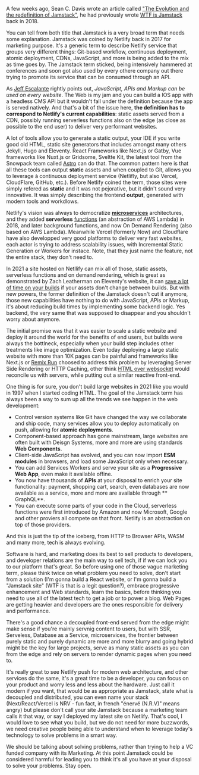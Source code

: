 A few weeks ago, Sean C. Davis wrote an article called ["The Evolution and the redefinition of Jamstack"](https://www.seancdavis.com/blog/jamstack-evolution-and-redefinition/), he had previously wrote [WTF is Jamstack](https://www.seancdavis.com/blog/wtf-is-jamstack/) back in 2018.

You can tell from both title that Jamstack is a very broad term that needs some explanation. Jamstack was coined by Netlify back in 2017 for marketing purpose. It's a generic term to describe Netlify service that groups very different things: Git-based workflow, continuous deployment, atomic deployment, CDNs, JavaScript, and more is being added to the mix as time goes by. The Jamstack term sticked, being intensively hammered at conferences and soon got also used by every othere company out there trying to promote its service that can be consumed through an API.

As [Jeff Escalante](https://twitter.com/jescalan) rightly points out, *JavaScript, APIs and Markup can be used on every website*.  The Web is my jam and you can  build a IOS app with a headless CMS API but it wouldn't fall under the definition because the app is served natively. And that's a bit of the issue here, **the definition has to correspond to Netlify's current capabilities**: static assets served from a CDN, possibly running serverless functions also on the edge (as close as possible to the end user) to deliver very performant websites.

A lot of tools allow you to generate a static output, your IDE if you write good old HTML, static site generators that includes amongst many others Jekyll, Hugo and Eleventy. React Frameworks like Next.js or Gatby, Vue frameworks like Nuxt.js or Gridsome, Sveltte Kit, the latest tool from the Snowpack team called [Astro](https://astro.build/) can do that. The common pattern here is that all these tools can output **static** assets and when coupled to Git, allows you to leverage à continuous deployment service (Netlifly, but also Vercel, CloudFlare, GitHub, etc.). Before Netlify coined the term, those sites were simply refered as **static** and it was not pejorative, but it didn't sound very innovative. It was simply describing the frontend **output**, generated with modern tools and workdlows.

Netlify's vision was always to democratize [**microservices**](https://www.netlify.com/blog/2019/11/18/what-are-microservices/) architectures, and they added **serverless** [functions](https://www.netlify.com/blog/2018/03/20/netlifys-aws-lambda-functions-bring-the-backend-to-your-frontend-workflow/) (an abstraction of AWS Lambda) in 2018, and later background functions, and now On Demand Rendering (also based on AWS Lambda). Meanwhile Vercel (formerly Now) and Cloudflare have also developped very good platforms to deliver very fast websites, each actor is trying to address scalability issues, with Incremental Static Generation or Workers for instace. Note, that they just name the feature, not the entire stack, they don't need to.

In 2021 a site hosted on Netllify can mix all of those, static assets, serverless functions and on demand rendering, which is great as demonstrated by Zach Leatherman on Eleventy's website, it can [save a lot of time on your builds](https://twitter.com/zachleat/status/1402687220541165568) if your assets don't change between builds. But with new powers, the former definition of the Jamstack doesn't cut it anymore, those new capabilities have nothing to do with JavaScript, APis or Markup, it's about reducing build times by implementing some backend logic. Yes backend, the very same that was supposed to disappear and you shouldn't worry about anymore.

The initial promise was that it was easier to scale a static website and deploy it around the world for the benefits of end users, but builds were always the bottlneck, especially when your build step includes other treatments like image optimization. Even today deploying a large static website with more than 10K pages can be painful and frameworks like Next.js or [Remix Run](https://remix.run/features) choosed to address this problem by leveraging Server Side Rendering or HTTP Caching, other think [HTML over websocket](https://alistapart.com/article/the-future-of-web-software-is-html-over-websockets/) would reconcile us with servers, while putting out a similar reactive front-end.

One thing is for sure, you don't build large websites in 2021 like you would in 1997 when I started coding HTML. The goal of the Jamstack term has always been a way to sum up all the trends we see happen in the web development:

- Control version systems like Git have changed the way we collaborate and ship code, many services allow you to deploy automatically on push, allowing for **atomic deployments**.
- Component-based approach has gone mainstream, large websites are often built with Deisgn Systems, more and more are using standards **Web Components**.
- Client-side JavaScript has evolved, and you can now import **ESM modules** in browsers, and load some JavaScript only when necessary.
- You can add Services Workers and serve your site as a **Progressive Web App**, even make it available offine.
- You now have thousands of **APIs** at your disposal to enrich your site functionality: payment, shopping cart, search, even databases are now available as a service, more and more are available through ** GraphQL**.
- You can execute some parts of your code in the Cloud, serverless functions were first introduced by Amazon and now Microsoft, Google and other proviers all compete on that front. Netlify is an abstraction on top of those providers.

And this is just the tip of the iceberg, from HTTP to Browser APIs, WASM and many more, tech is always evolving.

Software is hard, and marketing does its best to sell products to developers, and developer relations are the main way to sell tech, if if we can lock you to our platform that's great. So before using one of those vague marketing term, please think twice on what problem you need to solve, don't start from a solution (I'm gonna build a React website, or I'm gonna build a "Jamstack site" (WTF is that is a legit question?), embrace progressive enhancement and Web standards, learn the basics, before thinking you need to use all of the latest tech to get a job or to power a blog. Web Pages are getting heavier and developers are the ones responsible for delivery and performance. 

There's a good chance a decoupled front-end served from the edge might make sense if you're mainly servnig content to users, but with SSR, Serveless, Database as a Service, microservices, the frontier between purely static and purely dynamic are more and more blurry and going hybrid might be the key for large projects, serve as many static assets as you can from the edge and rely on servers to render dynamic pages when you need to. 

It's really great to see Netlify push for modern web architecture, and other services do the same, it's a great time to be a developer, you can focus on your product and worry less and less about the hardware. Just call it modern if you want, that would be as appropriate as Jamstack, state what is decoupled and distributed, you can even name your stack (Next/React/Vercel is NRV - fun fact, in french "énervé (N.R.V)" means angry) but please don't call your site Jamstack because a marketing team calls it that way, or say I deployed my latest site on Netlify. That's cool, I would love to see what you build, but we do not need for more buzzwords, we need creative people being able to understand when to leverage today's technology to solve problems in a smart way.

We should be talking about solving problems, rather than trying to help a VC funded company with its Marketing. At this point Jamstack could be considered harmful for leading you to think it's all you have at your disposal to solve your problems. Stay open.
